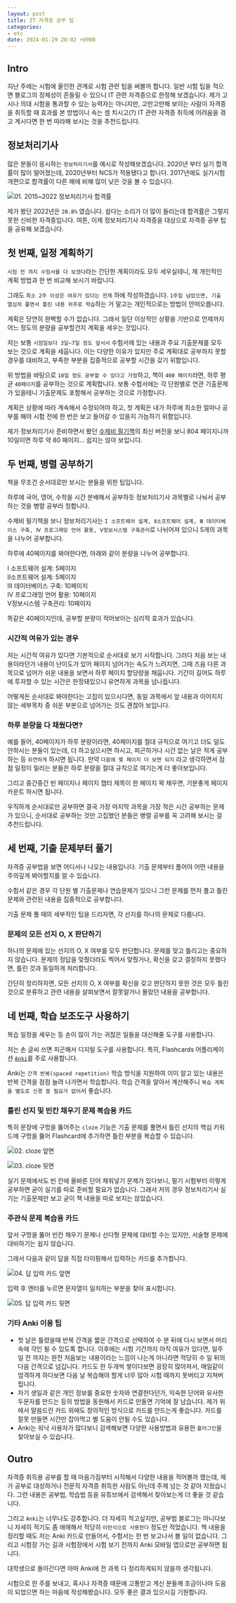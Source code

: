 ```yaml
---
layout: post
title: IT 자격증 공부 팁
categories:
- etc
date: 2024-01-29 20:02 +0900
---
```

## Intro

지난 주에는 시험에 올인한 관계로 시험 관련 팁을 써볼까 합니다. 일반 시험 팁을 적으면 블로그의 정체성이 흔들릴 수 있으니 IT 관련 자격증으로 한정해 보겠습니다. 제가 고시나 의대 시험을 통과할 수 있는 능력자는 아니지만, 고만고만해 보이는 사람이 자격증을 취득할 때 효과를 본 방법이니 속는 셈 치시고(?) IT 관련 자격증 취득에 어려움을 겪고 계시다면 한 번 따라해 보시는 것을 추천드립니다.

## 정보처리기사

많은 분들이 응시하는 `정보처리기사`를 예시로 작성해보겠습니다. 2020년 부터 실기 합격률이 많이 떨어졌는데, 2020년부터 NCS가 적용됐다고 합니다. 2017년에도 실기시험 개편으로 합격률이 다른 해에 비해 많이 낮은 것을 볼 수 있습니다.

![01. 2015~2022 정보처리기사 합격률](/assets/img/2024-01-29-tip-for-it-certificate-exam\01.pass-rate-engineering-information-processing.png)

제가 봤던 2022년은 `20.8%` 였습니다. 쉽다는 소리가 더 많이 들리는데 합격률은 그렇지 못한 신비한 자격증입니다. 여튼, 이제 정보처리기사 자격증을 대상으로 자격증 공부 팁을 공유해 보겠습니다.

## 첫 번째, 일정 계획하기

`시험 전 까지 수험서를 다 보겠다`라는 간단한 계획이라도 모두 세우실테니, 제 개인적인 계획 방법과 한 번 비교해 보시기 바랍니다.

그래도 `최소 2주 이상은 여유가 있다는 전제` 하에 작성하겠습니다. `1주일 남았으면, 기출 열심히 풀면서 틀린 내용 위주로 학습`하는 거 말고는 개인적으로는 방법이 안떠오릅니다.

계획은 당연히 완벽할 수가 없습니다. 그래서 일단 이상적인 상황을 기반으로 언제까지 어느 정도의 분량을 공부할건지 계획을 세우는 것입니다.

저는 보통 `시험일보다 3일~7일 정도 앞서서` 수험서에 있는 내용과 주요 기출문제를 모두 보는 것으로 계획을 세웁니다. 이는 다양한 이유가 있지만 주로 계획대로 공부하지 못할 경우를 대비하고, 부족한 부분을 집중적으로 공부할 시간을 갖기 위함입니다.

위 방법을 바탕으로 `10일 정도 공부할 수 있다고 가정`하고, 책이 `400 페이지`라면, 하루 평균 `40페이지`를 공부하는 것으로 계획합니다. 보통 수험서에는 각 단원별로 연관 기출문제가 있을테니 기출문제도 포함해서 공부하는 것으로 가정합니다.

계획은 상황에 따라 계속해서 수정되어야 하고, 첫 계획은 내가 하루에 최소한 얼마나 공부를 해야 시험 전에 한 번은 보고 들어갈 수 있을지 가늠하기 위함입니다.

제가 정보처리기사 준비하면서 봤던 [수제비 필기책](https://product.kyobobook.co.kr/detail/S000208952547)의 최신 버전을 보니 804 페이지니까 10일이면 하루 약 80 페이지... 쉽지는 않아 보입니다.

## 두 번째, 병렬 공부하기

책을 무조건 순서대로만 보시는 분들을 위한 팁입니다.

하루에 국어, 영어, 수학을 시간 분배해서 공부하듯 정보처리기사 과목별로 나눠서 공부하는 것을 병렬 공부라 칭합니다.

수제비 필기책을 보니 정보처리기사는 `I 소프트웨어 설계, Ⅱ소프트웨어 설계, Ⅲ 데이터베이스 구축, Ⅳ 프로그래밍 언어 활용, Ⅴ정보시스템 구축관리`로 나뉘어져 있으니 5개의 과목을 나누어 공부합니다.

하루에 40페이지를 봐야한다면, 아래와 같이 분량을 나누어 공부합니다.

I 소프트웨어 설계: 5페이지  
Ⅱ소프트웨어 설계: 5페이지  
Ⅲ 데이터베이스 구축: 10페이지  
Ⅳ 프로그래밍 언어 활용: 10페이지  
Ⅴ정보시스템 구축관리: 10페이지

똑같은 40페이지인데, 공부할 분량이 적어보이는 심리적 효과가 있습니다.

### 시간적 여유가 있는 경우

저는 시간적 여유가 있다면 기본적으로 순서대로 보기 시작합니다. 그러다 처음 보는 내용이라던가 내용이 난이도가 있어 페이지 넘어가는 속도가 느려지면, 그때 즈음 다른 과목으로 넘어가 쉬운 내용을 보면서 하루 페이지 할당량을 채웁니다. 기간이 길어도 하루에 투자할 수 있는 시간은 한정돼있으니 유연하게 과목을 넘나듭니다.

어떻게든 순서대로 봐야한다는 고집이 있으시다면, 동일 과목에서 앞 내용과 이어지지 않는 세부목차 중 쉬운 부분으로 넘어가는 것도 괜찮아 보입니다.

### 하루 분량을 다 채웠다면?

예를 들어, 40페이지가 하루 분량이라면, 40페이지를 절대 규칙으로 여기고 더도 덜도 안하시는 분들이 있는데, 더 하고싶으시면 하시고, 피곤하거나 시간 없는 날은 적게 공부하는 등 `유연하게` 하시면 됩니다. 만약 `다음에 몇 페이지 더 보면 되지` 라고 생각하면서 점점 일정이 밀리는 분들은 하루 분량을 절대 규칙으로 여기는게 더 좋아보입니다.

그리고 중간중간 빈 페이지나 페이지 챕터 제목이 한 페이지 꽉 채우면, 기분좋게 페이지 카운트 하시면 됩니다.

우직하게 순서대로만 공부하면 결국 가장 마지막 과목을 가장 적은 시간 공부하는 문제가 있으니, 순서대로 공부하는 것만 고집했던 분들은 병렬 공부를 꼭 고려해 보시는 걸 추천드립니다.

## 세 번째, 기출 문제부터 풀기

자격증 공부법을 보면 어디서나 나오는 내용입니다. 기출 문제부터 풀어야 어떤 내용을 주의깊게 봐야할지를 알 수 있습니다.

수험서 같은 경우 각 단원 별 기출문제나 연습문제가 있으니 그런 문제를 먼저 풀고 틀린 문제와 관련된 내용을 집중적으로 공부합니다.

기출 문제 풀 때의 세부적인 팁을 드리자면, 각 선지를 하나의 문제로 다룹니다.

### 문제의 모든 선지 O, X 판단하기

하나의 문제에 있는 선지의 O, X 여부를 모두 판단합니다. 문제를 맞고 틀리고는 중요하지 않습니다. 문제의 정답을 맞췄더라도 찍어서 맞췄거나, 확신을 갖고 결정하지 못했다면, 틀린 것과 동일하게 처리합니다.

간단히 정리하자면, 모든 선지의 O, X 여부를 확신을 갖고 판단하지 못한 것은 모두 틀린 것으로 분류하고 관련 내용을 살펴보면서 잘못알거나 몰랐던 내용을 공부합니다.

## 네 번째, 학습 보조도구 사용하기

복습 일정을 세우는 등 손이 많이 가는 귀찮은 일들을 대신해줄 도구를 사용합니다.

저는 손 글씨 쓰면 피곤해서 디지털 도구를 사용합니다. 특히, Flashcards 어플리케이션 [`Anki`](https://apps.ankiweb.net/)를 주로 사용합니다.

Anki는 `간격 반복(spaced repetition)` 학습 방식을 지원하여 이미 알고 있는 내용은 반복 간격을 점점 늘려 나가면서 학습합니다. 학습 간격을 알아서 계산해주니 `복습 계획을 별도로 신경 쓸 필요가 없어`서 좋습니다.

### 틀린 선지 및 빈칸 채우기 문제 복습용 카드

특히 문장에 구멍을 뚫어주는 `cloze` 기능은 기출 문제를 풀면서 틀린 선지의 핵심 키워드에 구멍을 뚫어 Flashcard에 추가하면 틀린 부분을 복습할 수 있습니다.

![02. cloze 앞면](/assets/img/2024-01-29-tip-for-it-certificate-exam\02.card-front-cloze.png)

![03. cloze 뒷면](/assets/img/2024-01-29-tip-for-it-certificate-exam\03.card-back-cloze.png)

실기 문제에서도 빈 칸에 올바른 단어 채워넣기 문제가 있다보니, 필기 시험부터 이렇게 공부하면 굳이 실기를 따로 준비할 필요가 없습니다. 그래서 저의 경우 정보처리기사 실기는 기출문제만 보고 굳이 책 내용을 따로 보지는 않았습니다.

### 주관식 문제 복습용 카드

앞서 구멍을 뚫어 빈칸 채우기 문제나 선다형 문제에 대비할 수는 있지만, 서술형 문제에 대비하기는 쉽지 않습니다.

그래서 다음과 같이 답을 직접 타이핑해서 입력하는 카드를 추가합니다.

![04. 답 입력 카드 앞면](/assets/img/2024-01-29-tip-for-it-certificate-exam\04.card-front-write-answer.png)

입력 후 엔터를 누르면 문자열이 일치하는 부분을 찾아 표시합니다.

![05. 답 입력 카드 뒷면](/assets/img/2024-01-29-tip-for-it-certificate-exam\05.card-back-write-answer.png)

### 기타 Anki 이용 팁

- 첫 날은 틀렸을때 반복 간격을 짧은 간격으로 선택하여 수 분 뒤에 다시 보면서 머리 속에 각인 될 수 있도록 합니다. 이후에는 시험 기간까지 아직 여유가 있다면, 일주일 전 까지는 완전 처음보는 내용이라는 느낌이 나는게 아니라면 적당히 수 일 뒤의 다음 간격으로 넘깁니다. 카드도 한 두개씩 쌓이다보면 굉장히 많아져서, 매일같이 엄격하게 하다보면 다음 날 복습해야 할게 너무 많아 시험 때까지 못버티고 지쳐버립니다.
- 자기 생일과 같은 개인 정보를 중요한 숫자와 연결한다던가, 익숙한 단어와 유사한 두문자를 만드는 등의 방법을 동원해서 카드로 만들면 기억에 잘 남습니다. 제가 위에서 말씀드린 카드 외에도 창의적인 방식으로 카드를 만드는게 좋습니다. 카드를 잘못 만들면 시간만 잡아먹고 별 도움이 안될 수도 있습니다.
- Anki는 워낙 사용자가 많다보니 검색해보면 다양한 사용방법과 유용한 `플러그인`을 찾아보실 수 있습니다.

## Outro

자격증 취득용 공부를 할 때 마음가짐부터 시작해서 다양한 내용을 적어볼까 했는데, 제가 공부로 대성하거나 전문직 자격증 취득한 사람도 아닌데 주제 넘는 것 같아 지웠습니다. 그런 내용은 공부법, 학습법 등을 유튜브에서 검색해서 찾아보는게 더 좋을 것 같습니다.

그리고 `Anki`는 너무나도 강추합니다. 더 자세히 적고싶지만, 공부법 블로그는 아니다보니 자세히 적기도 좀 애매해서 적당히 `이런식으로 사용한다` 정도만 적었습니다. 책 내용을 정리할 때도 저는 Anki 카드로 만들어서, 수험서는 한 번 보고나서 볼 일이 없습니다. 그리고 시험장 가는 길과 시험장에서 시험 보기 전까지 Anki 모바일 앱으로만 공부하면 됩니다.

대학생으로 돌아간다면 아마 Anki에 전 과목 다 정리하게되지 않을까 생각됩니다.

시험으로 한 주를 보내고, 혹시나 자격증 때문에 고통받고 계신 분들께 조금이나마 도움이 되었으면 하는 마음에 작성해봤습니다. 모두 좋은 결과 있으시길 기원합니다.
